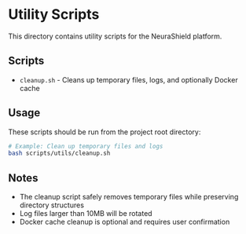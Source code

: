 # Utility Scripts

This directory contains utility scripts for the NeuraShield platform.

## Scripts

- `cleanup.sh` - Cleans up temporary files, logs, and optionally Docker cache

## Usage

These scripts should be run from the project root directory:

```bash
# Example: Clean up temporary files and logs
bash scripts/utils/cleanup.sh
```

## Notes

- The cleanup script safely removes temporary files while preserving directory structures
- Log files larger than 10MB will be rotated
- Docker cache cleanup is optional and requires user confirmation 